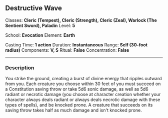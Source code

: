 ## Destructive Wave

Classes: **Cleric (Tempest), Cleric (Strength), Cleric (Zeal), Warlock (The Sentient Sword), Paladin**
Level: **5**

School: **Evocation**
Element: **Earth**

Casting Time: **1 action**
Duration: **Instantaneous**
Range: **Self (30-foot radius)**
Components: **V, S**
Ritual: **False**
Concentration: **False**

------

### Description

You strike the ground, creating a burst of divine energy that ripples outward from you. Each creature you choose within 30 feet of you must succeed on a Constitution saving throw or take 5d6 sonic damage, as well as 5d6 radiant or necrotic damage (you choose at character creation whether your character always deals radiant or always deals necrotic damage with these types of spells), and be knocked prone. A creature that succeeds on its saving throw takes half as much damage and isn't knocked prone.